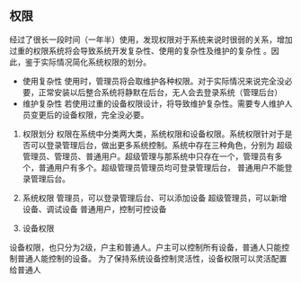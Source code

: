 ## 权限

经过了很长一段时间（一年半）使用，发现权限对于系统来说时很弱的关系，增加过重的权限系统将会导致系统开发复杂性、使用的复杂性及维护的复杂性
。因此，鉴于实际情况简化系统权限的划分。

- 使用复杂性
  使用时，管理员将会取维护各种权限。对于实际情况来说完全没必要，正常安装以后整合系统将静默在后台，无人会去登录系统（管理后台）
- 维护复杂性
  若使用过重的设备权限设计，将导致维护复杂性。需要专人维护人员变更后的设备权限，完全没必要。

1. 权限划分
   权限在系统中分类两大类，系统权限和设备权限。系统权限针对于是否可以登录管理后台，做出更多系统控制。系统中存在三种角色，分别为
   超级管理员、管理员、普通用户。超级管理与那系统中只存在一个，管理员有多个，普通用户有多个。超级管理员管理员均可登录管理后台，
   普通用户不能登录管理后台。

2. 系统权限
   管理员，可以登录管理后台、可以添加设备
   超级管理员，可以新增设备、调试设备
   普通用户，控制可控设备

3. 设备权限

设备权限，也只分为2级，户主和普通人。户主可以控制所有设备，普通人只能控制普通人能控制的设备。
为了保持系统设备控制灵活性，设备权限可以灵活配置给普通人